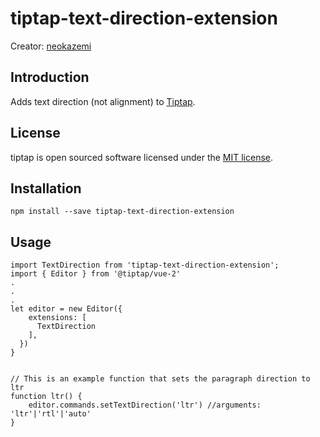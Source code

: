 # tiptap-text-direction-extension
Creator: [neokazemi](https://github.com/neokazemi)

## Introduction
Adds text direction (not alignment) to [Tiptap](https://tiptap.dev).

## License
tiptap is open sourced software licensed under the [MIT license](https://github.com/ueberdosis/tiptap/blob/main/LICENSE.md).

## Installation

    npm install --save tiptap-text-direction-extension

## Usage

    import TextDirection from 'tiptap-text-direction-extension';
    import { Editor } from '@tiptap/vue-2'
    .
    .
    .
    let editor = new Editor({
        extensions: [
          TextDirection
        ],
      })
    }
    

    // This is an example function that sets the paragraph direction to ltr
    function ltr() {
        editor.commands.setTextDirection('ltr') //arguments: 'ltr'|'rtl'|'auto'
    }
    
